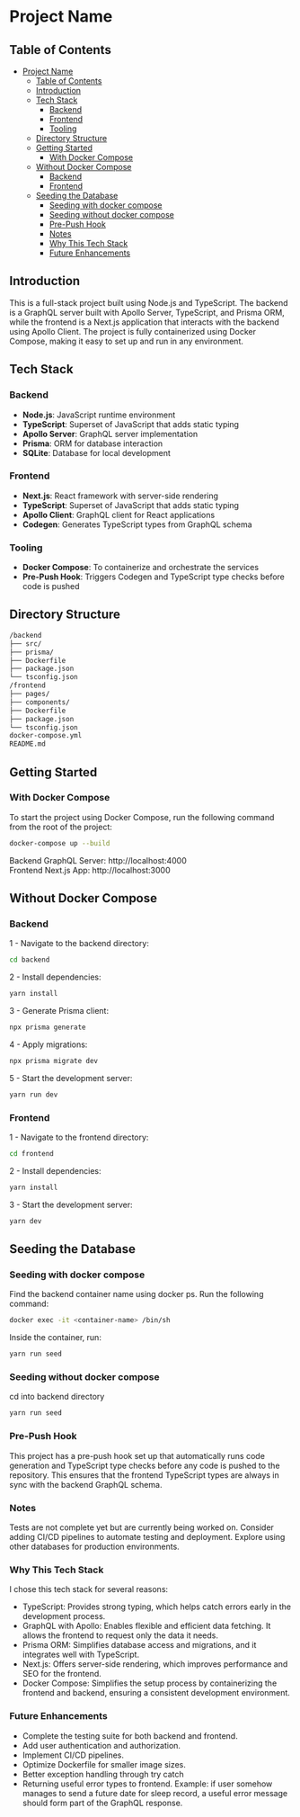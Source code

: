 # Project Name

## Table of Contents
- [Project Name](#project-name)
  - [Table of Contents](#table-of-contents)
  - [Introduction](#introduction)
  - [Tech Stack](#tech-stack)
    - [Backend](#backend)
    - [Frontend](#frontend)
    - [Tooling](#tooling)
  - [Directory Structure](#directory-structure)
  - [Getting Started](#getting-started)
    - [With Docker Compose](#with-docker-compose)
  - [Without Docker Compose](#without-docker-compose)
    - [Backend](#backend-1)
    - [Frontend](#frontend-1)
  - [Seeding the Database](#seeding-the-database)
    - [Seeding with docker compose](#seeding-with-docker-compose)
    - [Seeding without docker compose](#seeding-without-docker-compose)
    - [Pre-Push Hook](#pre-push-hook)
    - [Notes](#notes)
    - [Why This Tech Stack](#why-this-tech-stack)
    - [Future Enhancements](#future-enhancements)

## Introduction
This is a full-stack project built using Node.js and TypeScript. The backend is a GraphQL server built with Apollo Server, TypeScript, and Prisma ORM, while the frontend is a Next.js application that interacts with the backend using Apollo Client. The project is fully containerized using Docker Compose, making it easy to set up and run in any environment.

## Tech Stack

### Backend
- **Node.js**: JavaScript runtime environment
- **TypeScript**: Superset of JavaScript that adds static typing
- **Apollo Server**: GraphQL server implementation
- **Prisma**: ORM for database interaction
- **SQLite**: Database for local development

### Frontend
- **Next.js**: React framework with server-side rendering
- **TypeScript**: Superset of JavaScript that adds static typing
- **Apollo Client**: GraphQL client for React applications
- **Codegen**: Generates TypeScript types from GraphQL schema

### Tooling
- **Docker Compose**: To containerize and orchestrate the services
- **Pre-Push Hook**: Triggers Codegen and TypeScript type checks before code is pushed

## Directory Structure

```bash
/backend
├── src/
├── prisma/
├── Dockerfile
├── package.json
└── tsconfig.json
/frontend
├── pages/
├── components/
├── Dockerfile
├── package.json
└── tsconfig.json
docker-compose.yml
README.md
```

## Getting Started

### With Docker Compose
To start the project using Docker Compose, run the following command from the root of the project:

```bash
docker-compose up --build
```

Backend GraphQL Server: http://localhost:4000<br/>
Frontend Next.js App: http://localhost:3000

## Without Docker Compose
###  Backend
1 - Navigate to the backend directory:
```bash
cd backend
```
2 - Install dependencies:
```bash
yarn install
```
3 - Generate Prisma client:
```bash
npx prisma generate
```
4 - Apply migrations:
```bash
npx prisma migrate dev
```
5 - Start the development server:
```bash
yarn run dev
```
### Frontend
1 - Navigate to the frontend directory:
```bash
cd frontend
```
2 - Install dependencies:
```bash
yarn install
```
3 - Start the development server:
```bash
yarn dev
```
## Seeding the Database

### Seeding with docker compose

Find the backend container name using docker ps.
Run the following command:
```bash
docker exec -it <container-name> /bin/sh
```
Inside the container, run:
```bash
yarn run seed
```

### Seeding without docker compose

cd into backend directory
```bash
yarn run seed
```

### Pre-Push Hook
This project has a pre-push hook set up that automatically runs code generation and TypeScript type checks before any code is pushed to the repository. This ensures that the frontend TypeScript types are always in sync with the backend GraphQL schema.

### Notes
Tests are not complete yet but are currently being worked on.
Consider adding CI/CD pipelines to automate testing and deployment.
Explore using other databases for production environments.
### Why This Tech Stack
I chose this tech stack for several reasons:

* TypeScript: Provides strong typing, which helps catch errors early in the development process.
* GraphQL with Apollo: Enables flexible and efficient data fetching. It allows the frontend to request only the data it needs.
* Prisma ORM: Simplifies database access and migrations, and it integrates well with TypeScript.
* Next.js: Offers server-side rendering, which improves performance and SEO for the frontend.
* Docker Compose: Simplifies the setup process by containerizing the frontend and backend, ensuring a consistent development environment.

### Future Enhancements
* Complete the testing suite for both backend and frontend.
* Add user authentication and authorization.
* Implement CI/CD pipelines.
* Optimize Dockerfile for smaller image sizes.
* Better exception handling through try catch
* Returning useful error types to frontend. Example: if user somehow manages to send a future date for sleep record, a useful error message should form part of the GraphQL response.